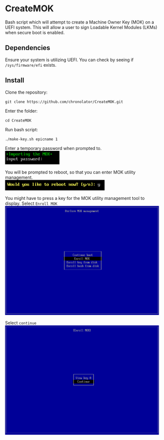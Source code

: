 # CreateMOK
Bash script which will attempt to create a Machine Owner Key (MOK) on a UEFI system.  This will allow a user to sign Loadable Kernel Modules (LKMs) when secure boot is enabled.  

## Dependencies
Ensure your system is utilizing UEFI.  You can check by seeing if `/sys/firmware/efi` exists.  

## Install
Clone the repository:  
```
git clone https://github.com/chronolator/CreateMOK.git
```

Enter the folder:  
```
cd CreateMOK
```

Run bash script:  
```
./make-key.sh epicname 1
```

Enter a temporary password when prompted to.  
![alt text](https://github.com/chronolator/CreateMOK/blob/master/images/temp-password.png)

You will be prompted to reboot, so that you can enter MOK utility management.  
![alt text](https://github.com/chronolator/CreateMOK/blob/master/images/reboot.png)

You might have to press a key for the MOK utility management tool to display.  Select `Enroll MOK`
![alt text](https://github.com/chronolator/CreateMOK/blob/master/images/EnterMOK-management.png)

Select `continue`  
![alt text](https://github.com/chronolator/CreateMOK/blob/master/images/MOK-continue.png)

